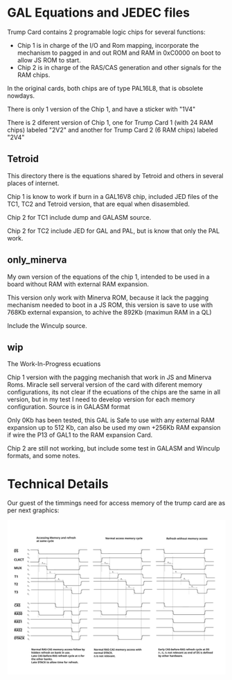 # GAL Equations and JEDEC files

Trump Card contains 2 programable logic chips for several functions:
* Chip 1 is in charge of the I/O and Rom mapping, incorporate the mechanism to pagged in and out ROM and RAM in 0xC0000 on boot to allow JS ROM to start.
* Chip 2 is in charge of the RAS/CAS generation and other signals for the RAM chips.

In the original cards, both chips are of type PAL16L8, that is obsolete nowdays.

There is only 1 version of the Chip 1, and have a sticker with "1V4"

There is 2 diferent version of Chip 1, one for Trump Card 1 (with 24 RAM chips) labeled "2V2" and another for Trump Card 2 (6 RAM chips) labeled "2V4"


## Tetroid

This directory there is the equations shared by Tetroid and others in several places of internet.

Chip 1 is know to work if burn in a GAL16V8 chip, included JED files of the TC1, TC2 and Tetroid version, that are equal when disasembled.

Chip 2 for TC1 include dump and GALASM source.

Chip 2 for TC2 include JED for GAL and PAL, but is know that only the PAL work.

## only_minerva

My own version of the equations of the chip 1, intended to be used in a board without RAM with external RAM expansion.

This version only work with Minerva ROM, because it lack the pagging mechanism needed to boot in a JS ROM, this version is save to use with 768Kb external expansion, to achive the 892Kb (maximun RAM in a QL)

Include the Winculp source.

## wip

The Work-In-Progress ecuations

Chip 1 version with the pagging mechanish that work in JS and Minerva Roms. Miracle sell serveral version of the card with diferent memory configurations, its not clear if the ecuations of the chips are the same in all version, but in my test I need to develop version for each memory configuration. Source is in GALASM format

Only 0Kb has been tested, this GAL is Safe to use with any external RAM expansion up to 512 Kb, can also be used my own +256Kb RAM expansion if wire the P13 of GAL1 to the RAM expansion Card.

Chip 2 are still not working, but include some test in GALASM and Winculp formats, and some notes.

# Technical Details

Our guest of the timmings need for access memory of the trump card are as per next graphics:

![My image](timmings_trump2.png)
